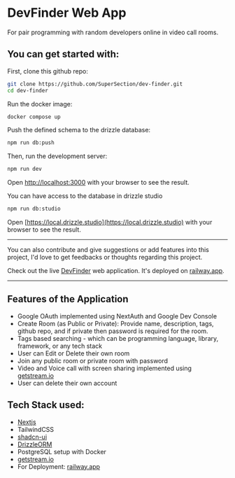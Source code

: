 # DevFinder Web App
For pair programming with random developers online in video call rooms.

## You can get started with:

First, clone this github repo:

```bash
git clone https://github.com/SuperSection/dev-finder.git
cd dev-finder
```

Run the docker image:

```bash
docker compose up
```

Push the defined schema to the drizzle database:

```bash
npm run db:push
```

Then, run the development server:

```bash
npm run dev
```
Open [http://localhost:3000](http://localhost:3000) with your browser to see the result.

You can have access to the database in drizzle studio

```bash
npm run db:studio
```
Open [https://local.drizzle.studio](https://local.drizzle.studio) with your browser to see the result.

---

You can also contribute and give suggestions or add features into this project, I'd love to get feedbacks or thoughts regarding this project.

Check out the live [DevFinder](https://dev-finder.up.railway.app) web application. It's deployed on [railway.app](https://railway.app).

---
## Features of the Application
- Google OAuth implemented using NextAuth and Google Dev Console
- Create Room (as Public or Private): Provide name, description, tags, github repo, and if private then password is required for the room.
- Tags based searching - which can be programming language, library, framework, or any tech stack
- User can Edit or Delete their own room
- Join any public room or private room with password
- Video and Voice call with screen sharing implemented using [getstream.io](https://getstream.io)
- User can delete their own account

## Tech Stack used:
- [Nextjs](https://nextjs.org)
- TailwindCSS
- [shadcn-ui](https://ui.shadcn.com/)
- [DrizzleORM](https://orm.drizzle.team)
- PostgreSQL setup with Docker
- [getstream.io](https://getstream.io)
- For Deployment: [railway.app](https://railway.app)
